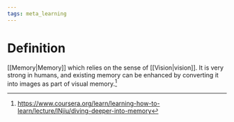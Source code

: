 ```yaml
---
tags: meta_learning
---
```


# Definition

[[Memory|Memory]] which relies on the sense of [[Vision|vision]]. It is very strong in humans, and existing memory can be enhanced by converting it into images as part of visual memory.[^1]

[^1]: https://www.coursera.org/learn/learning-how-to-learn/lecture/lNjiu/diving-deeper-into-memory